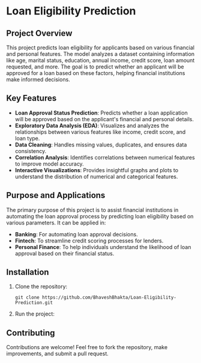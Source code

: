 # Loan Eligibility Prediction

## Project Overview

This project predicts loan eligibility for applicants based on various financial and personal features. The model analyzes a dataset containing information like age, marital status, education, annual income, credit score, loan amount requested, and more. The goal is to predict whether an applicant will be approved for a loan based on these factors, helping financial institutions make informed decisions.

## Key Features

- **Loan Approval Status Prediction**: Predicts whether a loan application will be approved based on the applicant's financial and personal details.
- **Exploratory Data Analysis (EDA)**: Visualizes and analyzes the relationships between various features like income, credit score, and loan type.
- **Data Cleaning**: Handles missing values, duplicates, and ensures data consistency.
- **Correlation Analysis**: Identifies correlations between numerical features to improve model accuracy.
- **Interactive Visualizations**: Provides insightful graphs and plots to understand the distribution of numerical and categorical features.

## Purpose and Applications

The primary purpose of this project is to assist financial institutions in automating the loan approval process by predicting loan eligibility based on various parameters. It can be applied in:
- **Banking**: For automating loan approval decisions.
- **Fintech**: To streamline credit scoring processes for lenders.
- **Personal Finance**: To help individuals understand the likelihood of loan approval based on their financial status.

## Installation

1. Clone the repository:
   ```
   git clone https://github.com/BhaveshBhakta/Loan-Eligibility-Prediction.git
   ```
2. Run the project:

## Contributing

Contributions are welcome! Feel free to fork the repository, make improvements, and submit a pull request.
